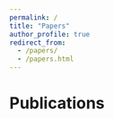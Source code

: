 ```yaml
---
permalink: /
title: "Papers"
author_profile: true
redirect_from: 
  - /papers/
  - /papers.html
---
```


Publications
======




